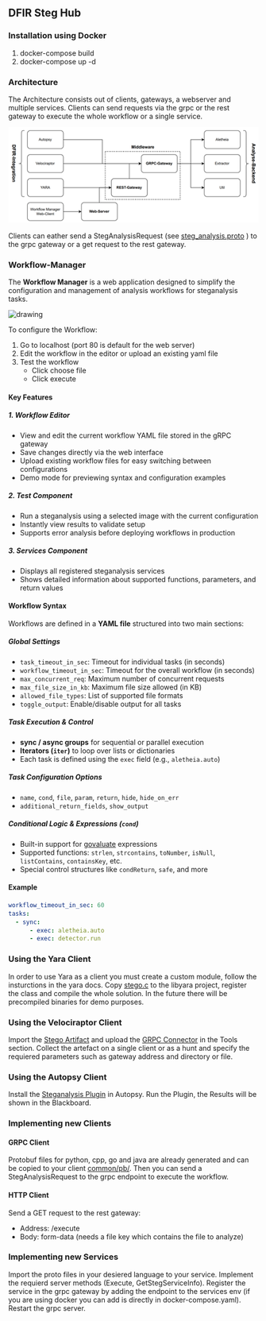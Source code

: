 ## DFIR Steg Hub
### Installation using Docker

1. docker-compose build
2. docker-compose up -d

### Architecture

The Architecture consists out of clients, gateways, a webserver and multiple services. Clients can send requests via the grpc or the rest gateway to execute the whole workflow or a single service.

![alt text](image.png)

Clients can eather send a StegAnalysisRequest (see [steg_analysis.proto](common/proto/steg_analysis.proto) ) to the grpc gateway or a get request to the rest gateway.

### Workflow-Manager

The **Workflow Manager** is a web application designed to simplify the configuration and management of analysis workflows for steganalysis tasks.


<img src="https://github.com/user-attachments/assets/b96194ef-1390-425e-817d-bbf2f040c60e" alt="drawing" width="600"/>

To configure the Workflow:

1. Go to localhost (port 80 is default for the web server)
2. Edit the workflow in the editor or upload an existing yaml file
3. Test the workflow
   - Click choose file
   - Click execute

#### Key Features

##### 1. Workflow Editor
- View and edit the current workflow YAML file stored in the gRPC gateway
- Save changes directly via the web interface
- Upload existing workflow files for easy switching between configurations
- Demo mode for previewing syntax and configuration examples

##### 2. Test Component
- Run a steganalysis using a selected image with the current configuration
- Instantly view results to validate setup
- Supports error analysis before deploying workflows in production

##### 3. Services Component
- Displays all registered steganalysis services
- Shows detailed information about supported functions, parameters, and return values

#### Workflow Syntax

Workflows are defined in a **YAML file** structured into two main sections:

##### Global Settings
- `task_timeout_in_sec`: Timeout for individual tasks (in seconds)
- `workflow_timeout_in_sec`: Timeout for the overall workflow (in seconds)
- `max_concurrent_req`: Maximum number of concurrent requests
- `max_file_size_in_kb`: Maximum file size allowed (in KB)
- `allowed_file_types`: List of supported file formats
- `toggle_output`: Enable/disable output for all tasks

##### Task Execution & Control
- **sync / async groups** for sequential or parallel execution
- **Iterators (`iter`)** to loop over lists or dictionaries
- Each task is defined using the `exec` field (e.g., `aletheia.auto`)

##### Task Configuration Options
- `name`, `cond`, `file`, `param`, `return`, `hide`, `hide_on_err`
- `additional_return_fields`, `show_output`

##### Conditional Logic & Expressions (`cond`)
- Built-in support for [govaluate](https://github.com/Knetic/govaluate) expressions
- Supported functions: `strlen`, `strcontains`, `toNumber`, `isNull`, `listContains`, `containsKey`, etc.
- Special control structures like `condReturn`, `safe`, and more

#### Example
```yaml
workflow_timeout_in_sec: 60
tasks:
  - sync:
      - exec: aletheia.auto
      - exec: detector.run
```




### Using the Yara Client

In order to use Yara as a client you must create a custom module, follow the insturctions in the yara docs. Copy [stego.c](clients/Yara/stego.c) to the libyara project, register the class and compile the whole solution. In the future there will be precompiled binaries for demo purposes.

### Using the Velociraptor Client

Import the [Stego Artifact](clients/Velociraptor/Stego.yaml) and upload the [GRPC Connector](clients/Velociraptor/grpc_client.go) in the Tools section.
Collect the artefact on a single client or as a hunt and specify the requiered parameters such as gateway address and directory or file.

### Using the Autopsy Client

Install the [Steganalysis Plugin](clients/Autopsy/Steganalysis/) in Autopsy. Run the Plugin, the Results will be shown in the Blackboard.

### Implementing new Clients

#### GRPC Client

Protobuf files for python, cpp, go and java are already generated and can be copied to your client [common/pb/](common/pb/). Then you can send a StegAnalysisRequest to the grpc endpoint to execute the workflow.

#### HTTP Client

Send a GET request to the rest gateway:

- Address: /execute
- Body: form-data (needs a file key which contains the file to analyze)

### Implementing new Services

Import the proto files in your desiered language to your service. Implement the requierd server methods (Execute, GetStegServiceInfo). Register the service in the grpc gateway by adding the endpoint to the services env (if you are using docker you can add is directly in docker-compose.yaml). Restart the grpc server.
